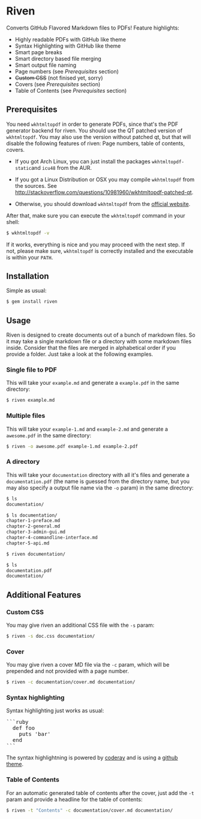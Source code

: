 # Riven

Converts GitHub Flavored Markdown files to PDFs! Feature highlights:

- Highly readable PDFs with GitHub like theme
- Syntax Highlighting with GitHub like theme
- Smart page breaks
- Smart directory based file merging
- Smart output file naming
- Page numbers (see *Prerequisites* section)
- ~~Custom CSS~~ (not finised yet, sorry)
- Covers (see *Prerequisites* section)
- Table of Contents (see *Prerequisites* section)


## Prerequisites

You need `wkhtmltopdf` in order to generate PDFs, since that's the PDF generator backend for riven. You should use the QT patched version of `wkhtmltopdf`. You may also use the version without patched qt, but that will disable the following features of riven: Page numbers, table of contents, covers.

- If you got Arch Linux, you can just install the packages `wkhtmltopdf-static`and `icu48` from the AUR.

- If you got a Linux Distribution or OSX you may compile `wkhtmltopdf` from the sources. See http://stackoverflow.com/questions/10981960/wkhtmltopdf-patched-qt.

- Otherwise, you should download `wkhtmltopdf` from the [official website](http://wkhtmltopdf.org/downloads.html).

After that, make sure you can execute the `wkhtmltopdf` command in your shell:

```bash
$ wkhtmltopdf -v
```

If it works, everything is nice and you may proceed with the next step. If not, please make sure, `wkhtmltopdf` is correctly installed and the executable is within your `PATH`.


## Installation

Simple as usual:

```bash
$ gem install riven
```


## Usage

Riven is designed to create documents out of a bunch of markdown files. So it may take a single markdown file or a directory with some markdown files inside. Consider that the files are merged in alphabetical order if you provide a folder. Just take a look at the following examples.


### Single file to PDF

This will take your `example.md` and generate a `example.pdf` in the same directory:

```bash
$ riven example.md
```


### Multiple files

This will take your `example-1.md` and `example-2.md` and generate a `awesome.pdf` in the same directory:

```bash
$ riven -o awesome.pdf example-1.md example-2.pdf
```


### A directory

This will take your `documentation` directory with all it's files and generate a `documentation.pdf` (the name is guessed from the directory name, but you may also specify a output file name via the `-o` param) in the same directory:

```bash
$ ls
documentation/

$ ls documentation/
chapter-1-preface.md
chapter-2-general.md
chapter-3-admin-gui.md
chapter-4-commandline-interface.md
chapter-5-api.md

$ riven documentation/

$ ls
documentation.pdf
documentation/
```


## Additional Features

### Custom CSS

You may give riven an additional CSS file with the `-s` param:

```bash
$ riven -s doc.css documentation/
```


### Cover

You may give riven a cover MD file via the `-c` param, which will be prepended and not provided with a page number.

```bash
$ riven -c documentation/cover.md documentation/
```


### Syntax highlighting

Syntax highlighting just works as usual:

<pre lang="no-highlight">
```ruby
  def foo
    puts 'bar'
  end
```
</pre>

The syntax highlightning is powered by [coderay](https://github.com/rubychan/coderay) and is using a [github theme](https://github.com/pie4dan/CodeRay-GitHub-Theme).


### Table of Contents

For an automatic generated table of contents after the cover, just add the `-t` param and provide a headline for the table of contents:

```bash
$ riven -t "Contents" -c documentation/cover.md documentation/
```

